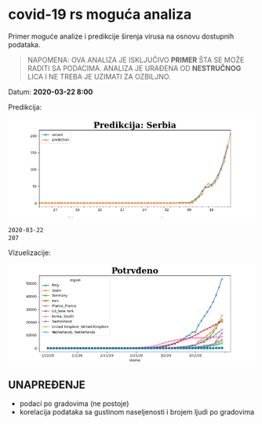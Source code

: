 # covid-19 rs moguća analiza

Primer moguće analize i predikcije širenja virusa na osnovu dostupnih podataka.

> NAPOMENA: OVA ANALIZA JE ISKLJUČIVO **PRIMER** ŠTA SE MOŽE RADITI SA PODACIMA.
> ANALIZA JE URAĐENA OD **NESTRUČNOG** LICA I NE TREBA JE UZIMATI ZA OZBILJNO. 

Datum: **2020-03-22 8:00**

Predikcija:

![](out/prediction.png)

```text
2020-03-22
207
```  

Vizuelizacije:

![](out/confirmed-10.png)

## UNAPREĐENJE
 
+ podaci po gradovima (ne postoje)
+ korelacija podataka sa gustinom naseljenosti i brojem ljudi po gradovima
